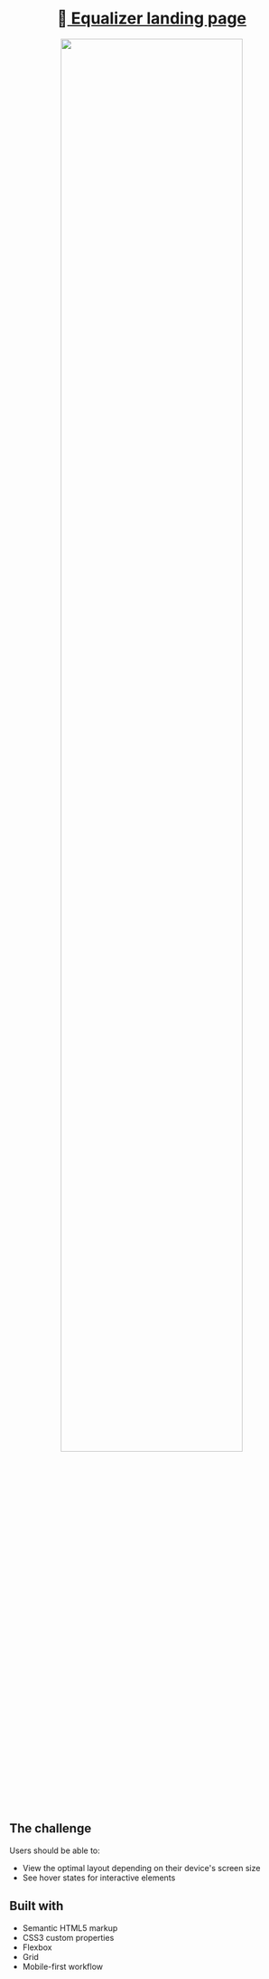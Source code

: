 <h1 align="center">🔗<a href="https://equalizer-landing-page-kzaleskaa.netlify.app/"> Equalizer landing page</a> 
</h1>

<p align="center">
  <img width="80%" src="https://user-images.githubusercontent.com/62251989/142676131-8441b25b-82eb-431b-a621-ed49bb857884.png">
</p>

## The challenge

Users should be able to:

- View the optimal layout depending on their device's screen size
- See hover states for interactive elements

## Built with

- Semantic HTML5 markup
- CSS3 custom properties
- Flexbox
- Grid
- Mobile-first workflow
